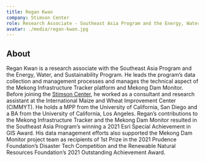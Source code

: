 ```yaml
---
title: Regan Kwan
company: Stimson Center
role: Research Associate - Southeast Asia Program and the Energy, Water, and Sustainability Program
avatar: ./media/regan-kwan.jpg
---
```

## About

Regan Kwan is a research associate with the Southeast Asia Program and the Energy, Water, and Sustainability Program. He leads the program’s data collection and management processes and manages the technical aspect of the Mekong Infrastructure Tracker platform and Mekong Dam Monitor. Before joining the [Stimson Center](https://www.stimson.org/), he worked as a consultant and research assistant at the International Maize and Wheat Improvement Center (CIMMYT). He holds a MPP from the University of California, San Diego and a BA from the University of California, Los Angeles. Regan’s contributions to the Mekong Infrastructure Tracker and the Mekong Dam Monitor resulted in the Southeast Asia Program’s winning a 2021 Esri Special Achievement in GIS Award. His data management efforts also supported the Mekong Dam Monitor project team as recipients of 1st Prize in the 2021 Prudence Foundation’s Disaster Tech Competition and the Renewable Natural Resources Foundation’s 2021 Outstanding Achievement Award.